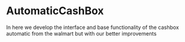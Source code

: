 # AutomaticCashBox
In here we develop the interface and base functionality of the cashbox automatic from the walmart but with our better improvements
